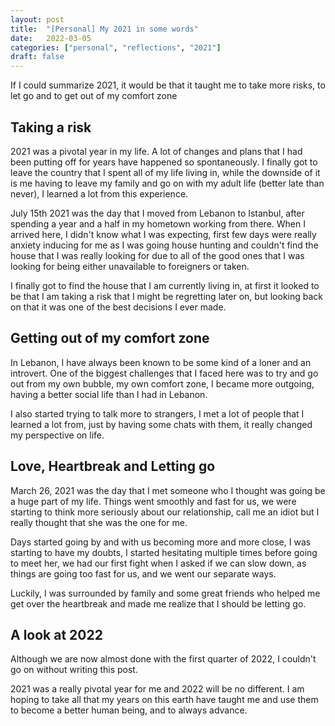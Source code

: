 ```yaml
---
layout: post
title:  "[Personal] My 2021 in some words"
date:   2022-03-05
categories: ["personal", "reflections", "2021"]
draft: false
---
```


If I could summarize 2021, it would be that it taught me to take more risks, to let go and to get out of my comfort zone

## Taking a risk

2021 was a pivotal year in my life. A lot of changes and plans that I had been putting off for years have happened so spontaneously. I finally got to leave the country that I spent all of my life living in, while the downside of it is me having to leave my family and go on with my adult life (better late than never), I learned a lot from this experience. 

July 15th 2021 was the day that I moved from Lebanon to Istanbul, after spending a year and a half in my hometown working from there. When I arrived here, I didn't know what I was expecting, first few days were really anxiety inducing for me as I was going house hunting and couldn't find the house that I was really looking for due to all of the good ones that I was looking for being either unavailable to foreigners or taken. 

I finally got to find the house that I am currently living in, at first it looked to be that I am taking a risk that I might be regretting later on, but looking back on that it was one of the best decisions I ever made.

## Getting out of my comfort zone

In Lebanon, I have always been known to be some kind of a loner and an introvert. One of the biggest challenges that I faced here was to try and go out from my own bubble, my own comfort zone, I became more outgoing, having a better social life than I had in Lebanon. 

I also started trying to talk more to strangers, I met a lot of people that I learned a lot from, just by having some chats with them, it really changed  my perspective on life.


## Love, Heartbreak and Letting go

March 26, 2021 was the day that I met someone who I thought was going be a huge part of my life. Things went smoothly and fast for us, we were starting to think more seriously about our relationship, call me an idiot but I really thought that she was the one for me. 

Days started going by and with us becoming more and more close, I was starting to have my doubts, I started hesitating multiple times before going to meet her, we had our first fight when I asked if we can slow down, as things are going too fast for us, and we went our separate ways.

Luckily, I was surrounded by family and some great friends who helped me get over the heartbreak and made me realize that I should be letting go. 

## A look at 2022

Although we are now almost done with the first quarter of 2022, I couldn't go on without writing this post. 

2021 was a really pivotal year for me and 2022 will be no different. I am hoping to take all that my years on this earth have taught me and use them to become a better human being, and to always advance.